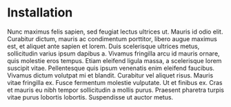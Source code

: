 # Installation

Nunc maximus felis sapien, sed feugiat lectus ultrices ut. Mauris id odio elit. Curabitur dictum, mauris
ac condimentum porttitor, libero augue maximus est, et aliquet ante sapien et lorem. Duis scelerisque
ultrices metus, sollicitudin varius ipsum dapibus a. Vivamus fringilla arcu id mauris ornare, quis
molestie eros tempus. Etiam eleifend ligula massa, a scelerisque lorem suscipit vitae. Pellentesque quis
ipsum venenatis enim eleifend faucibus. Vivamus dictum volutpat mi et blandit. Curabitur vel aliquet
risus. Mauris vitae fringilla ex. Fusce fermentum molestie vulputate. Ut et finibus ex. Cras et mauris eu
nibh tempor sollicitudin a mollis purus. Praesent pharetra turpis vitae purus lobortis lobortis.
Suspendisse ut auctor metus.
